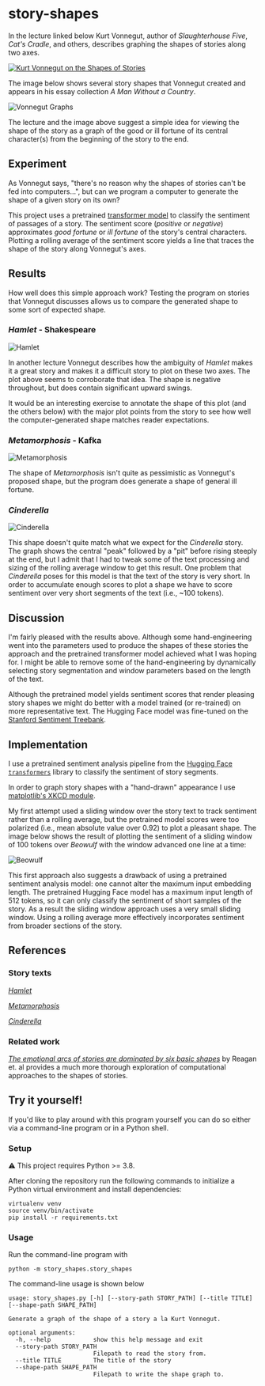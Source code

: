 # story-shapes
In the lecture linked below Kurt Vonnegut, author of *Slaughterhouse Five*, *Cat's Cradle*, and others, describes graphing the shapes of stories along two axes.

[![Kurt Vonnegut on the Shapes of Stories](https://img.youtube.com/vi/oP3c1h8v2ZQ/0.jpg)](https://www.youtube.com/watch?v=oP3c1h8v2ZQ)

The image below shows several story shapes that Vonnegut created and appears in his essay collection *A Man Without a Country*.

![Vonnegut Graphs](docs/vonnegut_graphs.png)

The lecture and the image above suggest a simple idea for viewing the shape of the story as a graph of the good or ill fortune of its central character(s) from the beginning of the story to the end.

## Experiment

As Vonnegut says, "there's no reason why the shapes of stories can't be fed into computers...", but can we program a computer to generate the shape of a given story on its own?

This project uses a pretrained [transformer model](https://en.wikipedia.org/wiki/Transformer_(machine_learning_model)) to classify the sentiment of passages of a story. The sentiment score (*positive* or *negative*) approximates *good fortune* or *ill fortune* of the story's central characters. Plotting a rolling average of the sentiment score yields a line that traces the shape of the story along Vonnegut's axes.

## Results

How well does this simple approach work? Testing the program on stories that Vonnegut discusses allows us to compare the generated shape to some sort of expected shape.

### *Hamlet* - Shakespeare
![Hamlet](docs/hamlet_shape.png)

In another lecture Vonnegut describes how the ambiguity of *Hamlet* makes it a great story and makes it a difficult story to plot on these two axes. The plot above seems to corroborate that idea. The shape is negative throughout, but does contain significant upward swings.

It would be an interesting exercise to annotate the shape of this plot (and the others below) with the major plot points from the story to see how well the computer-generated shape matches reader expectations.

### *Metamorphosis* - Kafka
![Metamorphosis](docs/metamorphosis_shape.png)

The shape of *Metamorphosis* isn't quite as pessimistic as Vonnegut's proposed shape, but the program does generate a shape of general ill fortune.

### *Cinderella*

![Cinderella](docs/cinderella_shape.png)

This shape doesn't quite match what we expect for the *Cinderella* story. The graph shows the central "peak" followed by a "pit" before rising steeply at the end, but I admit that I had to tweak some of the text processing and sizing of the rolling average window to get this result. One problem that *Cinderella* poses for this model is that the text of the story is very short. In order to accumulate enough scores to plot a shape we have to score sentiment over very short segments of the text (i.e., ~100 tokens).

## Discussion

I'm fairly pleased with the results above. Although some hand-engineering went into the parameters used to produce the shapes of these stories the approach and the pretrained transformer model achieved what I was hoping for. I might be able to remove some of the hand-engineering by dynamically selecting story segmentation and window parameters based on the length of the text.

Although the pretrained model yields sentiment scores that render pleasing story shapes we might do better with a model trained (or re-trained) on more representative text. The Hugging Face model was fine-tuned on the [Stanford Sentiment Treebank](https://nlp.stanford.edu/sentiment/index.html).

## Implementation
I use a pretrained sentiment analysis pipeline from the [Hugging Face `transformers`](https://github.com/huggingface/transformers) library to classify the sentiment of story segments.

In order to graph story shapes with a "hand-drawn" appearance I use [matplotlib's XKCD module](https://matplotlib.org/3.2.1/gallery/showcase/xkcd.html).

My first attempt used a sliding window over the story text to track sentiment rather than a rolling average, but the pretrained model scores were too polarized (i.e., mean absolute value over 0.92) to plot a pleasant shape. The image below shows the result of plotting the sentiment of a sliding window of 100 tokens over *Beowulf* with the window advanced one line at a time:

![Beowulf](docs/beowulf_v0.png)

This first approach also suggests a drawback of using a pretrained sentiment analysis model: one cannot alter the maximum input embedding length. The pretrained Hugging Face model has a maximum input length of 512 tokens, so it can only classify the sentiment of short samples of the story. As a result the sliding window approach uses a very small sliding window. Using a rolling average more effectively incorporates sentiment from broader sections of the story.

## References

### Story texts

[*Hamlet*](https://www.gutenberg.org/files/1524/1524-0.txt)

[*Metamorphosis*](https://www.gutenberg.org/cache/epub/5200/pg5200.txt)

[*Cinderella*](https://www.gutenberg.org/files/503/503-0.txt)

### Related work

[*The emotional arcs of stories are dominated by six basic shapes*](https://arxiv.org/abs/1606.07772) by Reagan et. al provides a much more thorough exploration of computational approaches to the shapes of stories.

## Try it yourself!

If you'd like to play around with this program yourself you can do so either via a command-line program or in a Python shell.

### Setup

⚠️ This project requires Python >= 3.8.

After cloning the repository run the following commands to initialize a Python virtual environment and install dependencies:

    virtualenv venv
    source venv/bin/activate
    pip install -r requirements.txt

### Usage

Run the command-line program with

    python -m story_shapes.story_shapes

The command-line usage is shown below

    usage: story_shapes.py [-h] [--story-path STORY_PATH] [--title TITLE] [--shape-path SHAPE_PATH]

    Generate a graph of the shape of a story a la Kurt Vonnegut.

    optional arguments:
      -h, --help            show this help message and exit
      --story-path STORY_PATH
                            Filepath to read the story from.
      --title TITLE         The title of the story
      --shape-path SHAPE_PATH
                            Filepath to write the shape graph to.